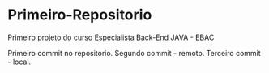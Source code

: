 # Primeiro-Repositorio
Primeiro projeto do curso Especialista Back-End JAVA - EBAC

Primeiro commit no repositorio.
Segundo commit - remoto.
Terceiro commit - local.